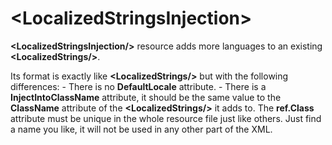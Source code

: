 # \<LocalizedStringsInjection\>

**\<LocalizedStringsInjection/\>** resource adds more languages to an existing **\<LocalizedStrings/\>**.

Its format is exactly like **\<LocalizedStrings/\>** but with the following differences: - There is no **DefaultLocale** attribute. - There is a **InjectIntoClassName** attribute, it should be the same value to the **ClassName** attribute of the **\<LocalizedStrings/\>** it adds to. The **ref.Class** attribute must be unique in the whole resource file just like others. Just find a name you like, it will not be used in any other part of the XML.


